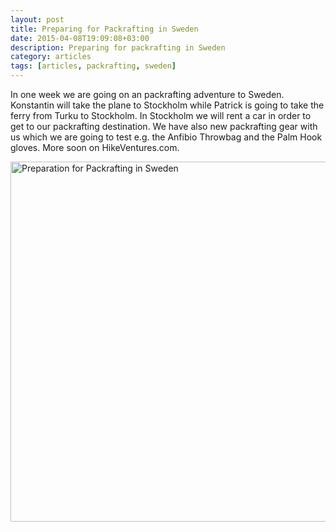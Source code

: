 ```yaml
---
layout: post
title: Preparing for Packrafting in Sweden
date: 2015-04-08T19:09:08+03:00
description: Preparing for packrafting in Sweden
category: articles
tags: [articles, packrafting, sweden]
---
```

In one week we are going on an packrafting adventure to Sweden. Konstantin will take the plane to Stockholm while Patrick is going to take the ferry from Turku to Stockholm. In Stockholm we will rent a car in order to get to our packrafting destination. We have also new packrafting gear with us which we are going to test e.g. the Anfibio Throwbag and the Palm Hook gloves. More soon on HikeVentures.com.

<a href="https://www.flickr.com/photos/90204224@N07/16871708317"><img src="https://farm8.staticflickr.com/7586/16871708317_4d741093bd_b.jpg" width="1024" height="576" alt="Preparation for Packrafting in Sweden"></a>

